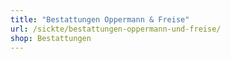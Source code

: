 ```yaml
---
title: "Bestattungen Oppermann & Freise"
url: /sickte/bestattungen-oppermann-und-freise/
shop: Bestattungen
---
```

